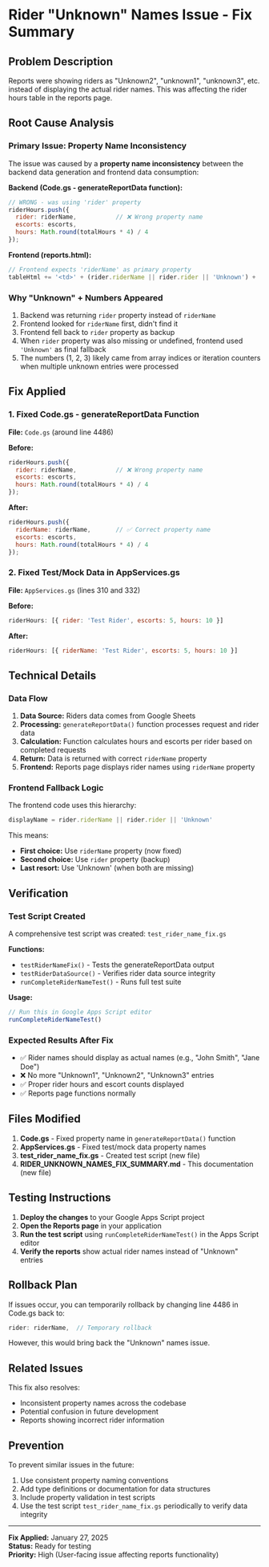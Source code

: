 # Rider "Unknown" Names Issue - Fix Summary

## Problem Description
Reports were showing riders as "Unknown2", "unknown1", "unknown3", etc. instead of displaying the actual rider names. This was affecting the rider hours table in the reports page.

## Root Cause Analysis

### Primary Issue: Property Name Inconsistency
The issue was caused by a **property name inconsistency** between the backend data generation and frontend data consumption:

**Backend (Code.gs - generateReportData function):**
```javascript
// WRONG - was using 'rider' property
riderHours.push({
  rider: riderName,           // ❌ Wrong property name
  escorts: escorts,
  hours: Math.round(totalHours * 4) / 4
});
```

**Frontend (reports.html):**
```javascript
// Frontend expects 'riderName' as primary property
tableHtml += '<td>' + (rider.riderName || rider.rider || 'Unknown') + '</td>';
```

### Why "Unknown" + Numbers Appeared
1. Backend was returning `rider` property instead of `riderName`
2. Frontend looked for `riderName` first, didn't find it
3. Frontend fell back to `rider` property as backup
4. When `rider` property was also missing or undefined, frontend used `'Unknown'` as final fallback
5. The numbers (1, 2, 3) likely came from array indices or iteration counters when multiple unknown entries were processed

## Fix Applied

### 1. Fixed Code.gs - generateReportData Function
**File:** `Code.gs` (around line 4486)

**Before:**
```javascript
riderHours.push({
  rider: riderName,           // ❌ Wrong property name
  escorts: escorts,
  hours: Math.round(totalHours * 4) / 4
});
```

**After:**
```javascript
riderHours.push({
  riderName: riderName,       // ✅ Correct property name
  escorts: escorts,
  hours: Math.round(totalHours * 4) / 4
});
```

### 2. Fixed Test/Mock Data in AppServices.gs
**File:** `AppServices.gs` (lines 310 and 332)

**Before:**
```javascript
riderHours: [{ rider: 'Test Rider', escorts: 5, hours: 10 }]
```

**After:**
```javascript
riderHours: [{ riderName: 'Test Rider', escorts: 5, hours: 10 }]
```

## Technical Details

### Data Flow
1. **Data Source:** Riders data comes from Google Sheets
2. **Processing:** `generateReportData()` function processes request and rider data
3. **Calculation:** Function calculates hours and escorts per rider based on completed requests
4. **Return:** Data is returned with correct `riderName` property
5. **Frontend:** Reports page displays rider names using `riderName` property

### Frontend Fallback Logic
The frontend code uses this hierarchy:
```javascript
displayName = rider.riderName || rider.rider || 'Unknown'
```

This means:
- **First choice:** Use `riderName` property (now fixed)
- **Second choice:** Use `rider` property (backup)
- **Last resort:** Use 'Unknown' (when both are missing)

## Verification

### Test Script Created
A comprehensive test script was created: `test_rider_name_fix.gs`

**Functions:**
- `testRiderNameFix()` - Tests the generateReportData output
- `testRiderDataSource()` - Verifies rider data source integrity
- `runCompleteRiderNameTest()` - Runs full test suite

**Usage:**
```javascript
// Run this in Google Apps Script editor
runCompleteRiderNameTest()
```

### Expected Results After Fix
- ✅ Rider names should display as actual names (e.g., "John Smith", "Jane Doe")
- ❌ No more "Unknown1", "Unknown2", "Unknown3" entries
- ✅ Proper rider hours and escort counts displayed
- ✅ Reports page functions normally

## Files Modified

1. **Code.gs** - Fixed property name in `generateReportData()` function
2. **AppServices.gs** - Fixed test/mock data property names
3. **test_rider_name_fix.gs** - Created test script (new file)
4. **RIDER_UNKNOWN_NAMES_FIX_SUMMARY.md** - This documentation (new file)

## Testing Instructions

1. **Deploy the changes** to your Google Apps Script project
2. **Open the Reports page** in your application
3. **Run the test script** using `runCompleteRiderNameTest()` in the Apps Script editor
4. **Verify the reports** show actual rider names instead of "Unknown" entries

## Rollback Plan

If issues occur, you can temporarily rollback by changing line 4486 in Code.gs back to:
```javascript
rider: riderName,  // Temporary rollback
```

However, this would bring back the "Unknown" names issue.

## Related Issues

This fix also resolves:
- Inconsistent property names across the codebase
- Potential confusion in future development
- Reports showing incorrect rider information

## Prevention

To prevent similar issues in the future:
1. Use consistent property naming conventions
2. Add type definitions or documentation for data structures
3. Include property validation in test scripts
4. Use the test script `test_rider_name_fix.gs` periodically to verify data integrity

---

**Fix Applied:** January 27, 2025  
**Status:** Ready for testing  
**Priority:** High (User-facing issue affecting reports functionality)